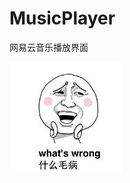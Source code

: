 # MusicPlayer
网易云音乐播放界面
  
![image](https://github.com/AngelSXD/sxd_first_repository/blob/master/images/20160615165142.png)
